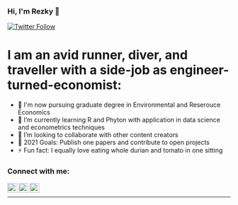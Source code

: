 ### Hi, I'm Rezky  👋

[![Twitter Follow](https://img.shields.io/twitter/follow/rezkykzain?color=white&label=follow%20%40rezkykz&style=social)](https://twitter.com/intent/follow?original_referer=https%3A%2F%2Fgithub.com%2Frezkykz&screen_name=rezkykzain)

# I am an avid runner, diver, and traveller with a side-job as engineer-turned-economist:

- 🔭 I'm now pursuing graduate degree in Environmental and Reserouce Economics
- 🌱 I’m currently learning R and Phyton with application in data science and econometrics techniques
- 👯 I’m looking to collaborate with other content creators
- 🥅 2021 Goals: Publish one papers and contribute to open projects
- ⚡ Fun fact: I equally love eating whole durian and tomato in one sitting

### Connect with me:



[<img align="left" alt="codeSTACKr | Twitter" width="22px" src="https://cdn.jsdelivr.net/npm/simple-icons@v3/icons/twitter.svg" />][twitter]
[<img align="left" alt="codeSTACKr | LinkedIn" width="22px" src="https://cdn.jsdelivr.net/npm/simple-icons@v3/icons/linkedin.svg" />][linkedin]
[<img align="left" alt="codeSTACKr | Instagram" width="22px" src="https://cdn.jsdelivr.net/npm/simple-icons@v3/icons/instagram.svg" />][instagram]

<br />

---

[website]: https://
[course]: http://
[twitter]: https://twitter.com/rezkykzain
[youtube]: https://youtube.com/
[instagram]: https://instagram.com/rezkykz
[linkedin]: https://linkedin.com/in/rezkykz


